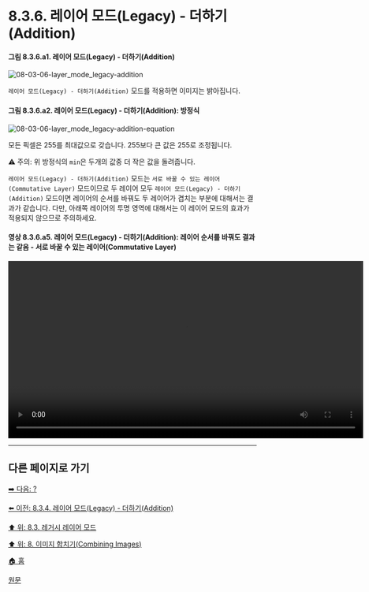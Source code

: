 # 8.3.6. 레이어 모드(Legacy) - 더하기(Addition)
#### 그림 8.3.6.a1. 레이어 모드(Legacy) - 더하기(Addition)
![08-03-06-layer_mode_legacy-addition](https://github.com/wonder13662/gimp/assets/15767104/e2c77dd3-7d1e-481d-bfb4-1752e3fde7ce)

`레이어 모드(Legacy) - 더하기(Addition)` 모드를 적용하면 이미지는 밝아집니다.

#### 그림 8.3.6.a2. 레이어 모드(Legacy) - 더하기(Addition): 방정식
![08-03-06-layer_mode_legacy-addition-equation](https://github.com/wonder13662/gimp/assets/15767104/78934c43-efd6-424e-a501-2a860413f105)

모든 픽셀은 255를 최대값으로 갖습니다. 255보다 큰 값은 255로 조정됩니다.

⚠️ 주의: 위 방정식의 `min`은 두개의 값중 더 작은 값을 돌려줍니다.

`레이어 모드(Legacy) - 더하기(Addition)` 모드는 `서로 바꿀 수 있는 레이어(Commutative Layer)` 모드이므로 두 레이어 모두 `레이어 모드(Legacy) - 더하기(Addition)` 모드이면 레이어의 순서를 바꿔도 두 레이어가 겹치는 부분에 대해서는 결과가 같습니다. 다만, 아래쪽 레이어의 투명 영역에 대해서는 이 레이어 모드의 효과가 적용되지 않으므로 주의하세요.

#### 영상 8.3.6.a5. 레이어 모드(Legacy) - 더하기(Addition): 레이어 순서를 바꿔도 결과는 같음 - 서로 바꿀 수 있는 레이어(Commutative Layer)
<video controls="controls" width="720" src="https://github.com/wonder13662/gimp/assets/15767104/b6b692ad-69d7-4a2c-acc9-6583dfaa7b28"></video>

***

## 다른 페이지로 가기
[➡️ 다음: ?]()

[⬅️ 이전: 8.3.4. 레이어 모드(Legacy) - 더하기(Addition)](./08-03-legacy-layer-modesx-04-lighten_layer_mode-screen.md)

[⬆️ 위: 8.3. 레거시 레이어 모드](./08-03-legacy-layer-modes.md)

[⬆️ 위: 8. 이미지 합치기(Combining Images)](./08-00-combining-images.md)

[🏠 홈](./00-home.md)

[원문](https://docs.gimp.org/2.10/ko/gimp-concepts-layer-modes-legacy.html)